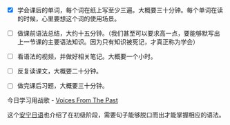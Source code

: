 - [x] 学会课后的单词，每个词在纸上写至少三遍。大概要三十分钟。每个单词在读的时候，心里要想这个词的使用场景。
- [ ] 做课前语法总结，大约十五分钟。（我们甚至可以要求高一点，要能够默写出上一节课的主要语法知识。因为只有知识被死记，才真正称为学会）
- [ ] 看语法的视频，并做好相关笔记。大概要一个小时。
- [ ] 反复读课文，大概要二十分钟。
- [ ] 做完课后习题，大概要三十分钟。



今日学习用战歌 - [Voices From The Past](https://www.youtube.com/watch?v=IeOS8nhE4U0)

这个[安宁日语](https://www.bilibili.com/cheese/play/ss380?csource=UGCplayer_relevantclass)也介绍了在初级阶段，需要句子能够脱口而出才能掌握相应的语法。